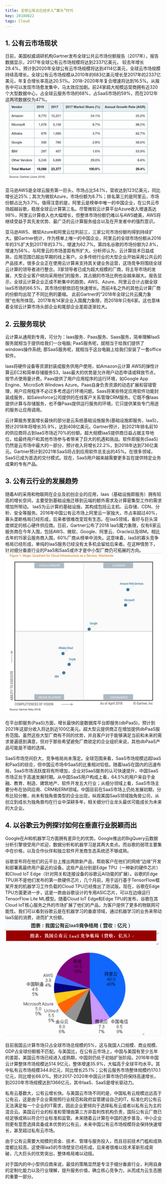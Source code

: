 ```yaml
---
title: 全球公有云已经步入“寡头”时代
key: 20180822
tags: Cloud
---
```



## 1. 公有云市场现状

日前，美国权威调研机构Gartner发布全球公共云市场份额报告（2017年），报告数据显示，2017年全球公有云市场规模将达到2337亿美元，
较去年增长29.4%，预计到2020年全球公有云市场规模将达到4114亿美元，全球云市场规模持续高增长。全球公有云市场规模从2010年的683亿美元增长至2017年的2337亿美元，年复合增长率高达20.51%。2018-2020年年复合增速将达到16.5%。从报告中可以发现市场愈发集中，马太效应加剧。前24家超大规模运营商拥有近320个大型数据中心，占全球云服务市场的68%，占SaaS市场的59%，而在2012年这两项数据仅为47%。
![](https://github.com/mazengxie/mazengxie.github.io/blob/master/images/2018-08-22/p1.jpg)
 
亚马逊AWS是全球云服务第一巨头，市场占比54.1%，营收达到123亿美元，同比增长近25%；其次为微软Azure，市场份额为8.7%；排名第三的是阿里云，市场份额占比为3.7%。值得注意的是，阿里云是榜单中唯一的中国企业，在公共云市场超越谷歌，稳居全球云计算第三名。尽管微软云计算平台Azure收入增速高达98%，阿里云计算收入也大幅增长，但整体市场份额仍难以与AWS媲美，AWS将继续受益于其先发优势、最广泛的云计算服务组合以及在开发者中的强烈意识。

亚马逊AWS、微软Azure和阿里云位列前三，三家公司市场份额均得到持续扩大。据Gartner统计，作为榜单上唯一的中国企业，阿里云的全球市场份额从2016年的3%扩大到2017年的3.7%，增速为62.7%。第四名谷歌的市场份额为2.8%，增速为56%，与阿里云的市场差距有所扩大。分析师认为，云计算技术日益成熟，应用范围已超出早期的线上客户。众多传统行业的大型企业开始采用公共云的产品技术，很多企业正在使用云计算来支持其关键业务运营，这场竞争将围绕全球云计算的领导者进行整合。3家领导者已成为超大规模的厂商，将主导市场的发展，大型企业客户倾向采用他们的服务，其占据的市场比例也会越来越大。报告显示，全球云计算企业正成不断集中的趋势。AWS、Azure、阿里云合计占据全球IaaS市场的66.5%，其市场份额依旧在快速增长。而前4名之外的其他云计算厂商的份额均出现了不同比例的萎缩。
此前Gartner的“2018年全球公共云魔力象限”也有所体现。2017年有14家企业入围魔力象限，而2018年只有6家。这也意味着全球云计算市场头部企业和尾部企业差距逐渐拉大。

## 2. 云服务现状

云计算从通用到专用，可分为：Iaas服务、Paas服务、Saas服务，简单理解IaaS服务就相当于提供给我们一台电脑; PaaS服务呢，就相当于给我们提供了windows操作系统; 那SaaS服务呢，就相当于这台电脑上给我们安装了一套office软件。

Iaas将硬件设备等资源封装成服务供用户使用，如Amazon云计算 AWS的弹性计算云EC2和简单存储服务S3，Iaas最大的优势是允许用户动态申请或释放节点，按节点使用量计费。Paas提供了用户应用程序的运行环境，如Google App Engine、MicroSoft Windows Azure。Paas自身负责资源的动态扩展和容错管理，用户应用程序不必过多考虑运行环境问题。Saas将某些特定应用软件功能封装成服务，如Salesforce公司提供的在线客户关系管理CRM服务。它既不像Iaas提供计算与存储服务，也不像Paas提供运行服务的环境，它只提供某些专门用途的服务让应用调用。

云计算服务里面增长最快的部分是云系统基础设施服务(基础设施即服务，IaaS)，预计2018年将增长35.9%，达到408亿美元。Gartner预计，到2021年排名前10的供应商将占到IaaS市场近70%的份额。超大规模IaaS提供商日益占据主导地位，给最终用户和其他市场参与者带来了巨大的机遇和挑战。软件即服务(SaaS)仍然是云市场中最大的一部分，预计收入将增长22.2%，到2018年达到736亿美元。Gartner预计到2021年SaaS将占到应用软件总支出的45%。在很多领域，SaaS已成为首选的交付模式。现在，SaaS用户越来越需要更多旨在提供特定业务成果的专有产品。

## 3. 公有云行业的发展趋势 

随着AI的采用和物联网在企业及初创企业的应用，Iaas（基础设施即服务）拥有较高的增长空间，主要受到基础设施迁移到云端的额外需求及计算密集型工作的需求增加所带动。 IaaS为云计算的基础设施，其构成包括云主机、云存储、CDN、分析、安全等服务。2016年中国公有云市场上阿里云一家独大，市占率超过40%，寡头垄断格局已经形成，后来者很难改变现有生态。在IaaS领域，看好与巨头深度绑定的核心硬件供应商。日前，Gartner公布了2018 IaaS魔力象限，仅有6家云服务商在今年入围，包括AWS、微软、Google、阿里云、Oracle以及IBM。相比去年的15家云服务商入围，60%厂商从榜单中消失。这意味着，IaaS的寡头竞争格局已经形成，单纯的IaaS服务已经没有太多机会留给后来者。在这种情势下，针对细分垂直行业的PaaS和SaaS或许才是中小型厂商仍可拓展的方向。
![](https://github.com/mazengxie/mazengxie.github.io/blob/master/images/2018-08-22/p2.jpg)

在平台即服务(PaaS)方面，增长最快的是数据库平台即服务(dbPaaS)，预计到2021年这部分收入将达到近100亿美元。超大型云提供商正在增加提供dbPaaS服务范围。虽然这些大型厂商有不同的优势，并且客户对于能够满足当前和未来的需求普遍感到满意，但对于那些希望避免厂商锁定的企业组织来说，其他dbPaaS产品可能是不错的选择。

SaaS市场空间巨大，竞争格局尚未落定。全球范围来看，SaaS市场规模远超IaaS和PaaS的综合，但中国云市场中SaaS的比重相对较低。随着IaaS在国内的迅速布局，SaaS市场活跃度将有所增加，企业对SaaS服务的认可快速提升，中国SaaS市场正处于高速发展时期。从中国SaaS用户构成上看，64.5%的用户来自于金融、教育、制造、建筑地产、软件开发五大行业；从细分领域上看，SaaS市场主要分布在协同应用、CRM和ERM领域。中国目前在SaaS市场上仍处发展初期，分布比较分散，尚未有独角兽类型的企业出现，纵观美国SaaS领域独角兽公司，从创立到成长为独角兽均在行业中深耕多年，相关细分行业龙头最优可能成长为未来的大企业。

## 4. 以谷歌云为例探讨如何在垂直行业脱颖而出

Google在AI和机器学习方面拥有差异化的优势。Google推出的BigQuery云数据分析引擎很受用户欢迎，数据分析和机器学习是其两大卖点。而谷歌的弱项主要集中在价格，以及合作伙伴和独立软件开发商生态系统还不够成熟。 

谷歌宣布将在他们的云平台上推出两款新产品，帮助客户在他们的网络“边缘”开发和部署离最终用户最近的设备。这些产品分别是Edge TPU（一种新的硬件芯片）和Cloud IoT Edge（针对网关和连接设备的谷歌云AI功能的扩展）。谷歌的Edge TPU并不是他们发布的第一款硬件芯片，几个月前，用于运行基于TensorFlow框架开发的机器学习工作负载的Cloud TPU已经推出了测试版。现在，谷歌在Edge TPU方面更进一步，这是一款由谷歌设计的专用ASIC芯片，可以在边缘运行TensorFlow Lite ML模型。随着Cloud IoT Edge和Edge TPU的发布，谷歌在其Cloud IoT核心服务之外的市场扩展了他们的产品，为客户提供了更多的物联网可能性。我们可以看到谷歌云是在机器学习的垂直领域，通过机器学习的业务来带动IaaS层的消费，进而扩大份额。
![](https://github.com/mazengxie/mazengxie.github.io/blob/master/images/2018-08-22/p3.jpg)

目前我国云计算市场只占全球市场总规模的5%，这与我国人口规模、商业规模、GDP占全球份额极不匹配。与美国比，在公有云市场上，中国与美国有至少五年的差距，美国云市场已经进入成熟期，中国则仍处于初始扩张阶段。2016年中国云计算整体市场规模达514.9亿元，整体增速35.9%，大幅高于全球平均水平。其中私有云市场规模344.8亿元，同比增长25.1%；公有云服务市场整体规模约170.1亿元，同比增长66.0%。预计2017-2020年中国云计算市场仍将保持高速增长，到2020年市场规模达到1366亿元，其中IaaS、SaaS是增长驱动力。

私有云基数大，公有云增长快。与美国云市场不同的是，中国私有云规模远远高于公有云，这是由于企业需按照行业规范和政府监管建设自己的IT，标准化的公有云无法满足每一个企业的IT需求，因此企业更倾向于选择私有云或者以私有云为主的混合云。美国云行业的标准和管理由第三方非盈利性机构负责，国际公有云厂商已经足够成熟以符合行业标准和监管。未来随着云计算在中国的逐步普及，中小企业则更有意愿选择具备成本优势的公有云，未来中国公有云市场规模将会保持快速增长，甚至超过私有云市场。

由于公有云需要大规模的资金、技术、管理与服务投入，而且目前技术门槛和成熟度都比较高，这使得IaaS的市场壁垒已经形成，后来者很难以技术革新形成突破，几大巨头的优势突出，整体格局难以动摇。

对于国内的中小型供应商来说，最佳的策略显然是专注于细分垂直行业，利用自身的定制化能力以及行业理解，提升服务价值，确立核心竞争力，从而成为云生态圈的重要一部分。

